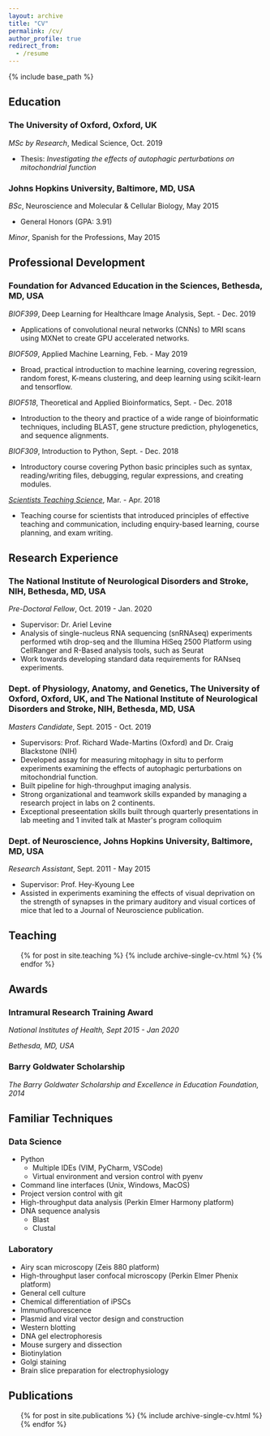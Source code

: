 ```yaml
---
layout: archive
title: "CV"
permalink: /cv/
author_profile: true
redirect_from:
  - /resume
---
```


{% include base_path %}

## Education

### The University of Oxford, Oxford, UK

_MSc by Research_, Medical Science, Oct. 2019
- Thesis: _Investigating the effects of autophagic perturbations on mitochondrial function_

### Johns Hopkins University, Baltimore, MD, USA

_BSc_, Neuroscience and Molecular & Cellular Biology, May 2015
- General Honors (GPA: 3.91)

_Minor_, Spanish for the Professions, May 2015

## Professional Development

### Foundation for Advanced Education in the Sciences, Bethesda, MD, USA

_BIOF399_, Deep Learning for Healthcare Image Analysis, Sept. - Dec. 2019
-	Applications of convolutional neural networks (CNNs) to MRI scans using MXNet to create GPU accelerated networks.

_BIOF509_, Applied Machine Learning, Feb. - May 2019
-	Broad, practical introduction to machine learning, covering regression, random forest, K-means clustering, and deep learning using scikit-learn and tensorflow.

_BIOF518_, Theoretical and Applied Bioinformatics, Sept. - Dec. 2018
-	Introduction to the theory and practice of a wide range of bioinformatic techniques, including BLAST, gene structure prediction, phylogenetics, and sequence alignments.

_BIOF309_, Introduction to Python, Sept. - Dec. 2018
-	Introductory course covering Python basic principles such as syntax, reading/writing files, debugging, regular expressions, and creating modules.

_[Scientists Teaching Science](https://www.training.nih.gov/sts_main_page)_, Mar. - Apr. 2018
-	Teaching course for scientists that introduced principles of effective teaching and communication, including enquiry-based learning, course planning, and exam writing.

## Research Experience

### The National Institute of Neurological Disorders and Stroke, NIH,	Bethesda, MD, USA

_Pre-Doctoral Fellow_, Oct. 2019 - Jan. 2020
- Supervisor: Dr. Ariel Levine
- Analysis of single-nucleus RNA sequencing (snRNAseq) experiments performed wtih drop-seq and the Illumina HiSeq 2500 Platform using CellRanger and R-Based analysis tools, such as Seurat
- Work towards developing standard data requirements for RANseq experiments.

### Dept. of Physiology, Anatomy, and Genetics, The University of Oxford, Oxford, UK, and The National Institute of Neurological Disorders and Stroke, NIH,	Bethesda, MD, USA

_Masters Candidate_, Sept. 2015 - Oct. 2019
-	Supervisors: Prof. Richard Wade-Martins (Oxford) and Dr. Craig Blackstone (NIH)
-	Developed assay for measuring mitophagy in situ to perform experiments examining the effects of autophagic perturbations on mitochondrial function.
-	Built pipeline for high-throughput imaging analysis.
-	Strong organizational and teamwork skills expanded by managing a research project in labs on 2 continents.
-	Exceptional preseentation skills built through quarterly presentations in lab meeting and 1 invited talk at Master's program colloquim

### Dept. of Neuroscience, Johns Hopkins University, Baltimore, MD, USA

_Research Assistant_, Sept. 2011 - May 2015
-	Supervisor: Prof. Hey-Kyoung Lee 
-	Assisted in experiments examining the effects of visual deprivation on the strength of synapses in the primary auditory and visual cortices of mice that led to a Journal of Neuroscience publication.

## Teaching

  <ul>{% for post in site.teaching %}
    {% include archive-single-cv.html %}
  {% endfor %}</ul>

## Awards

### Intramural Research Training Award

_National Institutes of Health, Sept 2015 - Jan 2020_

_Bethesda, MD, USA_

### Barry Goldwater Scholarship

_The Barry Goldwater Scholarship and Excellence in Education Foundation, 2014_

## Familiar Techniques

### Data Science

- Python
  - Multiple IDEs (VIM, PyCharm, VSCode)
  - Virtual environment and version control with pyenv
- Command line interfaces (Unix, Windows, MacOS)
- Project version control with git
- High-throughput data analysis (Perkin Elmer Harmony platform)
- DNA sequence analysis
  - Blast
  - Clustal

### Laboratory

- Airy scan microscopy (Zeis 880 platform)
- High-throughput laser confocal microscopy (Perkin Elmer Phenix platform)
- General cell culture
- Chemical differentiation of iPSCs
- Immunofluorescence
- Plasmid and viral vector design and construction
- Western blotting
- DNA gel electrophoresis
- Mouse surgery and dissection
- Biotinylation 
- Golgi staining
- Brain slice preparation for electrophysiology

## Publications

  <ul>{% for post in site.publications %}
    {% include archive-single-cv.html %}
  {% endfor %}</ul>
